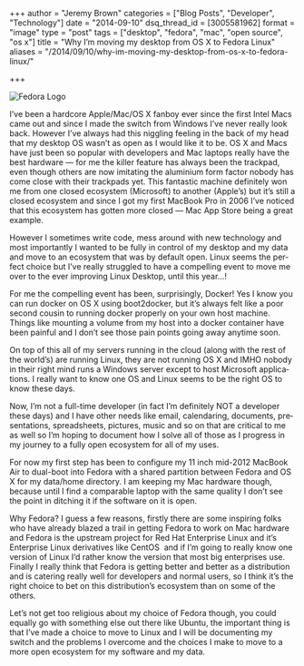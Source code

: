 +++
author = "Jeremy Brown"
categories = ["Blog Posts", "Developer", "Technology"]
date = "2014-09-10"
dsq_thread_id = [3005581962]
format = "image"
type = "post"
tags = ["desktop", "fedora", "mac", "open source", "os x"]
title = "Why I’m moving my desktop from OS X to Fedora Linux"
aliases = "/2014/09/10/why-im-moving-my-desktop-from-os-x-to-fedora-linux/"

+++

![Fedora Logo](/uploads/Logo_fedoralogo.png)

I’ve been a hard­core Apple/Mac/OS X fan­boy ever since the first Intel Macs came out and since I made the switch from Win­dows I’ve never really look back. How­ever I’ve always had this nig­gling feel­ing in the back of my head that my desk­top OS wasn’t as open as I would like it to be. OS X and Macs have just been so pop­u­lar with devel­op­ers and Mac lap­tops really have the best hard­ware — for me the killer fea­ture has always been the track­pad, even though oth­ers are now imi­tat­ing the alu­minium form fac­tor nobody has come close with their track­pads yet. This fan­tas­tic machine def­i­nitely won me from one closed ecosys­tem (Microsoft) to another (Apple’s) but it’s still a closed ecosys­tem and since I got my first Mac­Book Pro in 2006 I’ve noticed that this ecosys­tem has got­ten more closed — Mac App Store being a great example.

How­ever I some­times write code, mess around with new tech­nol­ogy and most impor­tantly I wanted to be fully in con­trol of my desk­top and my data and move to an ecosys­tem that was by default open. Linux seems the per­fect choice but I’ve really strug­gled to have a com­pelling event to move me over to the ever improv­ing Linux Desk­top, until this year…!

<!--more-->

For me the com­pelling event has been, sur­pris­ingly, Docker! Yes I know you can run docker on OS X using boot2docker, but it’s always felt like a poor sec­ond cousin to run­ning docker prop­erly on your own host machine. Things like mount­ing a vol­ume from my host into a docker con­tainer have been painful and I don’t see those pain points going away any­time soon.

On top of this all of my servers run­ning in the cloud (along with the rest of the world’s) are run­ning Linux, they are not run­ning OS X and IMHO nobody in their right mind runs a Win­dows server except to host Microsoft appli­ca­tions. I really want to know one OS and Linux seems to be the right OS to know these days.

Now, I’m not a full-time devel­oper (in fact I’m def­i­nitely NOT a devel­oper these days) and I have other needs like email, cal­en­dar­ing, doc­u­ments, pre­sen­ta­tions, spread­sheets, pic­tures, music and so on that are crit­i­cal to me as well so I’m hop­ing to doc­u­ment how I solve all of those as I progress in my jour­ney to a fully open ecosys­tem for all of my uses.

For now my first step has been to con­fig­ure my 11 inch mid-2012 Mac­Book Air to dual-boot into Fedora with a shared par­ti­tion between Fedora and OS X for my data/home direc­tory. I am keep­ing my Mac hard­ware though, because until I find a com­pa­ra­ble lap­top with the same qual­ity I don’t see the point in ditch­ing it if the soft­ware on it is open.

Why Fedora? I guess a few rea­sons, firstly there are some inspir­ing folks who have already blazed a trail in get­ting Fedora to work on Mac hard­ware and Fedora is the upstream project for Red Hat Enter­prise Linux and it’s Enter­prise Linux deriv­a­tives like Cen­tOS  and if I’m going to really know one ver­sion of Linux I’d rather know the ver­sion that most big enter­prises use. Finally I really think that Fedora is get­ting bet­ter and bet­ter as a dis­tri­b­u­tion and is cater­ing really well for devel­op­ers and nor­mal users, so I think it’s the right choice to bet on this distribution’s ecosys­tem than on some of the others.

Let’s not get too reli­gious about my choice of Fedora though, you could equally go with some­thing else out there like Ubuntu, the impor­tant thing is that I’ve made a choice to move to Linux and I will be doc­u­ment­ing my switch and the prob­lems I over­come and the choices I make to move to a more open ecosys­tem for my soft­ware and my data.
